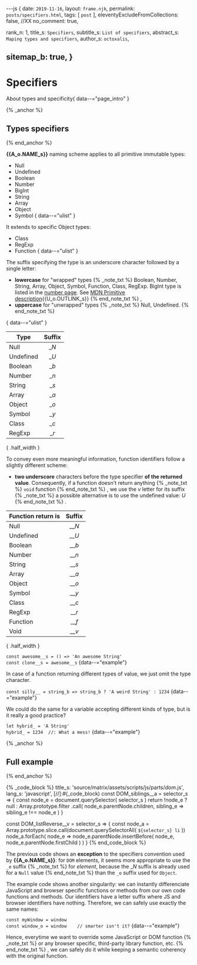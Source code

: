 ---js
{
  date:      `2019-11-16`,
  layout:    `frame.njk`,
  permalink: `posts/specifiers.html`,
  tags:      [ `post` ],
  eleventyExcludeFromCollections: false,
  //XX no_comment: true,

  rank_n:     1,
  title_s:    `Specifiers`,
  subtitle_s: `List of specifiers`,
  abstract_s: `Maping types and specifiers`,
  author_s:   `octoxalis`,
  
  sitemap_b: true,
}
---
[comment]: # (======== Post ========)
# Specifiers

About types and specificity{ data--="page_intro" }

{% _anchor %}
## Types specifiers
{% end_anchor %}

<slot-slice>
<slot-css lib_table/>

**{{A_o.NAME_s}}** naming scheme applies to all primitive immutable types:

+ Null
+ Undefined
+ Boolean
+ Number
+ BigInt
+ String
+ Array
+ Object
+ Symbol
{ data--="ulist" }


It extends to specific Object types:

+ Class
+ RegExp
+ Function
{ data--="ulist" }


The suffix specifying the type is an underscore character followed by a single letter:
+ **lowercase** for "wrapped" types
{% _note_txt %}
Boolean, Number, String, Array, Object, Symbol, Function, Class, RegExp.
BigInt type is listed in the [number page].
See [ MDN Primitive description]{{U_o.OUTLINK_s}}
{% end_note_txt %}
,
+ **uppercase** for "unwrapped" types
{% _note_txt %}
Null, Undefined.
{% end_note_txt %}

{ data--="ulist" }

| Type       | Suffix |
| -----------|:------:|
| Null       | __N_   |
| Undefined  | __U_   |
| Boolean    | __b_   |
| Number     | __n_   |
| String     | __s_   |
| Array      | __a_   |
| Object     | __o_   |
| Symbol     | __y_   |
| Class      | __c_   |
| RegExp     | __r_   |

{ .half_width }

To convey even more meaningful information, function identifiers follow a slightly different scheme:
+ **two underscore** characters before the type specifier **of the returned value**.
Consequently, if a function doesn't return anything
{% _note_txt %}
`void` function
{% end_note_txt %}
, we use the _v_ letter for its suffix
{% _note_txt %}
a possible alternative is to use the undefined value: _U_
{% end_note_txt %}
.

| Function return is | Suffix |
| -------------------|:------:|
| Null               | ___N_  |
| Undefined          | ___U_  |
| Boolean            | ___b_  |
| Number             | ___n_  |
| String             | ___s_  |
| Array              | ___a_  |
| Object             | ___o_  |
| Symbol             | ___y_  |
| Class              | ___c_  |
| RegExp             | ___r_  |
| Function           | ___f_  |
| Void               | ___v_  |

{ .half_width }


`const awesome__s = () => 'An awesome String'`  
`const clone__s = awesome__s`
{data--="example"}


In case of a function returning different types of value, we just omit the type character.


`const silly__ = string_b => string_b ? 'A weird String' : 1234`
{data--="example"}


We could do the same for a variable accepting different kinds of type, but is it really a good practice?


`let hybrid_ = 'A String'`  
`hybrid_ = 1234  //: What a mess!`
{data--="example"}

</slot-slice>

{% _anchor %}
## Full example
{% end_anchor %}

<slot-slice>
<slot-css prism_css/>
<slot-css lib_prism/>
<slot-js prism_js/>


{% _code_block %}
    title_s: 'source/matrix/assets/scripts/js/parts/_dom_.js',
    lang_s: 'javascript',
[//]:#(_code_block)
const DOM_siblings__a = selector_s =>
{
  const node_e = document.querySelector( selector_s )
  return !node_e ?
    null :
    Array.prototype.filter
      .call( node_e.parentNode.children, sibling_e => sibling_e !== node_e )
}

const DOM_listReverse__v = selector_s =>
{
  const node_a = Array.prototype.slice.call(document.querySelectorAll( `${selector_s} li` ))
  node_a.forEach( node_e => node_e.parentNode.insertBefore( node_e, node_e.parentNode.firstChild ) )
}
{% end_code_block %}


The previous code shows an **exception** to the specifiers convention used by **{{A_o.NAME_s}}**: for `DOM` elements, it seems more appropriate to use the `_e` suffix
{% _note_txt %}
for _element_, because the __N_ suffix is already used for a `Null` value
{% end_note_txt %}
than the `_o` suffix used for `Object`.


The example code shows another singularity: we can instantly differenciate JavaScript and browser specific functions or methods from our own code functions and methods.
Our identifiers have a letter suffix where JS and browser identifiers have nothing. Therefore, we can safely use exactly the same names:

`const myWindow = window`  
`const window_o = window    // smarter isn't it?`
{data--="example"}

Hence, everytime we want to override some JavaScript or DOM function
{% _note_txt %}
or any browser specific, third-party library function, etc.
{% end_note_txt %}
, we can safely do it while keeping a semantic coherency with the original function.

</slot-slice>

[comment]: # (======== Links ========)

[ MDN Primitive description]: https://developer.mozilla.org/en-US/docs/Glossary/Primitive
[number page]: ./numbers.html